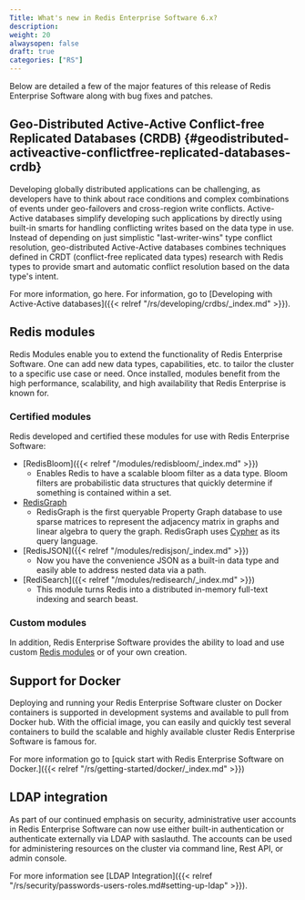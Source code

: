 ```yaml
---
Title: What's new in Redis Enterprise Software 6.x?
description:
weight: 20
alwaysopen: false
draft: true
categories: ["RS"]
---
```

Below are detailed a few of the major features of this release of Redis Enterprise Software
along with bug fixes and patches.

## Geo-Distributed Active-Active Conflict-free Replicated Databases (CRDB) {#geodistributed-activeactive-conflictfree-replicated-databases-crdb}

Developing globally distributed applications can be challenging, as
developers have to think about race conditions and complex combinations
of events under geo-failovers and cross-region write conflicts. Active-Active databases
simplify developing such applications by directly using built-in smarts
for handling conflicting writes based on the data type in use. Instead
of depending on just simplistic "last-writer-wins" type conflict
resolution, geo-distributed Active-Active databases combines techniques defined in CRDT
(conflict-free replicated data types) research with Redis types to
provide smart and automatic conflict resolution based on the data type's
intent.

For more information, go here. For information, go to [Developing with
Active-Active databases]({{< relref "/rs/developing/crdbs/_index.md" >}}).

## Redis modules

Redis Modules enable you to extend the functionality of Redis Enterprise
Software. One can add new data types, capabilities, etc. to tailor the
cluster to a specific use case or need. Once installed, modules benefit
from the high performance, scalability, and high availability that Redis
Enterprise is known for.

### Certified modules

Redis developed and certified these modules for use with Redis Enterprise Software:

- [RedisBloom]({{< relref "/modules/redisbloom/_index.md" >}})
    - Enables Redis to have a scalable bloom filter as a data type. Bloom
      filters are probabilistic data structures that quickly determine if something is contained within a set.
- [RedisGraph](https://oss.redislabs.com/redisgraph/#quickstart)
    - RedisGraph is the first queryable Property Graph database to use sparse
      matrices to represent the adjacency matrix in graphs and linear algebra to query the graph.
      RedisGraph uses [Cypher](https://www.opencypher.org/) as its query language.
- [RedisJSON]({{< relref "/modules/redisjson/_index.md" >}})
    - Now you have the convenience JSON as a built-in data type and easily
      able to address nested data via a path.
- [RediSearch]({{< relref "/modules/redisearch/_index.md" >}})
    - This module turns Redis into a distributed in-memory
      full-text indexing and search beast.

### Custom modules

In addition, Redis Enterprise Software provides the ability to load and
use custom [Redis modules](https://redislabs.com/community/redis-modules-hub/) or
of your own creation.

## Support for Docker

Deploying and running your Redis Enterprise Software cluster on Docker
containers is supported in development systems and
available to pull from Docker hub. With the official image, you can
easily and quickly test several containers to build the scalable
and highly available cluster Redis Enterprise Software is famous for.

For more information go to [quick start with Redis Enterprise Software
on Docker.]({{< relref "/rs/getting-started/docker/_index.md" >}})

## LDAP integration

As part of our continued emphasis on security, administrative user
accounts in Redis Enterprise Software can now use either built-in
authentication or authenticate externally via LDAP with saslauthd. The
accounts can be used for administering resources on the cluster via
command line, Rest API, or admin console.

For more information see [LDAP
Integration]({{< relref "/rs/security/passwords-users-roles.md#setting-up-ldap" >}}).
